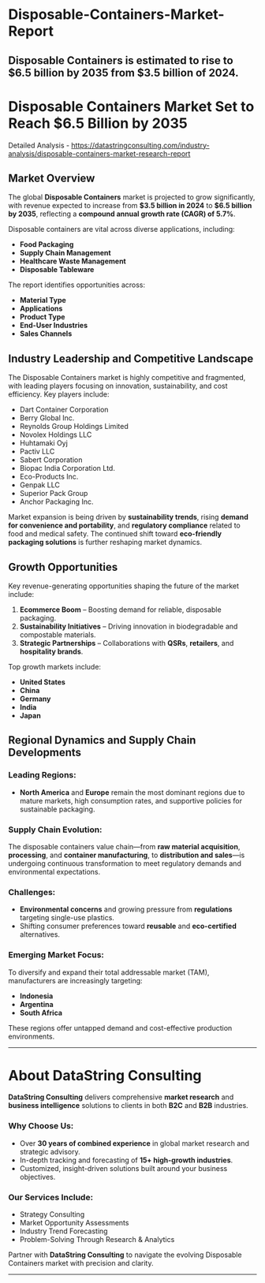# Disposable-Containers-Market-Report
Disposable Containers is estimated to rise to $6.5 billion by 2035 from $3.5 billion of 2024.
---

# Disposable Containers Market Set to Reach \$6.5 Billion by 2035

Detailed Analysis - https://datastringconsulting.com/industry-analysis/disposable-containers-market-research-report

## Market Overview

The global **Disposable Containers** market is projected to grow significantly, with revenue expected to increase from **\$3.5 billion in 2024** to **\$6.5 billion by 2035**, reflecting a **compound annual growth rate (CAGR) of 5.7%**.

Disposable containers are vital across diverse applications, including:

* **Food Packaging**
* **Supply Chain Management**
* **Healthcare Waste Management**
* **Disposable Tableware**

The report identifies opportunities across:

* **Material Type**
* **Applications**
* **Product Type**
* **End-User Industries**
* **Sales Channels**

## Industry Leadership and Competitive Landscape

The Disposable Containers market is highly competitive and fragmented, with leading players focusing on innovation, sustainability, and cost efficiency. Key players include:

* Dart Container Corporation
* Berry Global Inc.
* Reynolds Group Holdings Limited
* Novolex Holdings LLC
* Huhtamaki Oyj
* Pactiv LLC
* Sabert Corporation
* Biopac India Corporation Ltd.
* Eco-Products Inc.
* Genpak LLC
* Superior Pack Group
* Anchor Packaging Inc.

Market expansion is being driven by **sustainability trends**, rising **demand for convenience and portability**, and **regulatory compliance** related to food and medical safety. The continued shift toward **eco-friendly packaging solutions** is further reshaping market dynamics.

## Growth Opportunities

Key revenue-generating opportunities shaping the future of the market include:

1. **Ecommerce Boom** – Boosting demand for reliable, disposable packaging.
2. **Sustainability Initiatives** – Driving innovation in biodegradable and compostable materials.
3. **Strategic Partnerships** – Collaborations with **QSRs**, **retailers**, and **hospitality brands**.

Top growth markets include:

* **United States**
* **China**
* **Germany**
* **India**
* **Japan**

## Regional Dynamics and Supply Chain Developments

### Leading Regions:

* **North America** and **Europe** remain the most dominant regions due to mature markets, high consumption rates, and supportive policies for sustainable packaging.

### Supply Chain Evolution:

The disposable containers value chain—from **raw material acquisition**, **processing**, and **container manufacturing**, to **distribution and sales**—is undergoing continuous transformation to meet regulatory demands and environmental expectations.

### Challenges:

* **Environmental concerns** and growing pressure from **regulations** targeting single-use plastics.
* Shifting consumer preferences toward **reusable** and **eco-certified** alternatives.

### Emerging Market Focus:

To diversify and expand their total addressable market (TAM), manufacturers are increasingly targeting:

* **Indonesia**
* **Argentina**
* **South Africa**

These regions offer untapped demand and cost-effective production environments.

---

# About DataString Consulting

**DataString Consulting** delivers comprehensive **market research** and **business intelligence** solutions to clients in both **B2C** and **B2B** industries.

### Why Choose Us:

* Over **30 years of combined experience** in global market research and strategic advisory.
* In-depth tracking and forecasting of **15+ high-growth industries**.
* Customized, insight-driven solutions built around your business objectives.

### Our Services Include:

* Strategy Consulting
* Market Opportunity Assessments
* Industry Trend Forecasting
* Problem-Solving Through Research & Analytics

Partner with **DataString Consulting** to navigate the evolving Disposable Containers market with precision and clarity.

---

